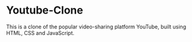 # Youtube-Clone

This is a clone of the popular video-sharing platform YouTube, built using HTML, CSS and JavaScript.
